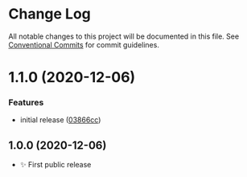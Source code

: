 # Change Log

All notable changes to this project will be documented in this file.
See [Conventional Commits](https://conventionalcommits.org) for commit guidelines.

# 1.1.0 (2020-12-06)


### Features

* initial release ([03866cc](https://git.sr.ht/~royston/codsen/commits/03866cca2d5a5611179c9c79d61abfc49a56ce56))





## 1.0.0 (2020-12-06)

- ✨ First public release
